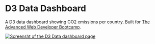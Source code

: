# D3 Data Dashboard

A D3 data dashboard showing CO2 emissions per country. Built for [The Advanced Web Developer Bootcamp](https://www.udemy.com/the-advanced-web-developer-bootcamp/).

[![Screensht of the D3 Data dashboard page](http://res.cloudinary.com/gerhynes/image/upload/v1520375595/Screenshot-2018-3-6_D3_Data_Dashboard_yu1pqj.png)](https://gk-hynes.github.io/d3-data-dashboard/)
